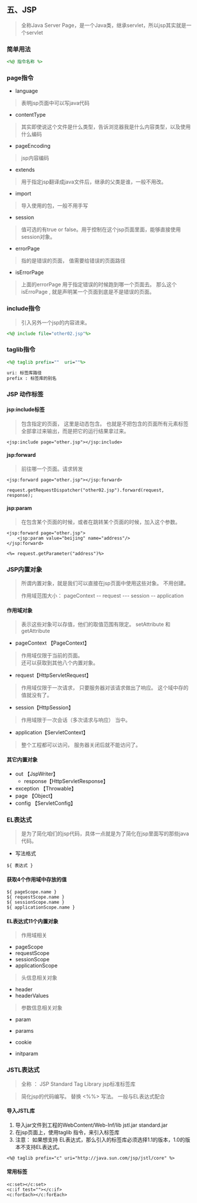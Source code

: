## 五、JSP

> 全称Java Server Page，是一个Java类，继承servlet，所以jsp其实就是一个servlet

### 简单用法

```jsp
<%@ 指令名称 %>

```

### page指令

* language

> 表明jsp页面中可以写java代码

* contentType

> 其实即使说这个文件是什么类型，告诉浏览器我是什么内容类型，以及使用什么编码

* pageEncoding 
 
> jsp内容编码
 
* extends 

>用于指定jsp翻译成java文件后，继承的父类是谁，一般不用改。

* import

> 导入使用的包，一般不用手写

* session

> 值可选的有true or false。用于控制在这个jsp页面里面，能够直接使用session对象。

* errorPage

> 指的是错误的页面， 值需要给错误的页面路径

* isErrorPage

> 上面的errorPage 用于指定错误的时候跑到哪一个页面去。 那么这个isErroPage , 就是声明某一个页面到底是不是错误的页面。

### include指令

> 引入另外一个jsp的内容进来。

```jsp
<%@ include file="other02.jsp"%>
```

### taglib指令
```jsp
<%@ taglib prefix=""  uri=""%>  

uri: 标签库路径
prefix : 标签库的别名 
```

### JSP 动作标签

#### jsp:include标签

> 包含指定的页面， 这里是动态包含。 也就是不把包含的页面所有元素标签全部拿过来输出，而是把它的运行结果拿过来。

```
<jsp:include page="other.jsp"></jsp:include>
```

#### jsp:forward

> 前往哪一个页面。请求转发

```
<jsp:forward page="other.jsp"></jsp:forward>

request.getRequestDispatcher("other02.jsp").forward(request, response);
```

#### jsp:param

> 在包含某个页面的时候，或者在跳转某个页面的时候，加入这个参数。

``` 
<jsp:forward page="other.jsp">
	<jsp:param value="beijing" name="address"/>
</jsp:forward>

<%= request.getParameter("address")%>
```

### JSP内置对象

> 所谓内置对象，就是我们可以直接在jsp页面中使用这些对象。 不用创建。
> 
> 作用域范围大小：
	pageContext -- request --- session -- application

#### 作用域对象
> 表示这些对象可以存值，他们的取值范围有限定。  setAttribute   和  getAttribute

- pageContext	【PageContext】

> 作用域仅限于当前的页面。  
> 还可以获取到其他八个内置对象。

- request【HttpServletRequest】

> 作用域仅限于一次请求， 只要服务器对该请求做出了响应。 这个域中存的值就没有了。

- session【HttpSession】

> 作用域限于一次会话（多次请求与响应） 当中。 

- application【ServletContext】

> 整个工程都可以访问， 服务器关闭后就不能访问了。 


#### 其它内置对象

- out 【JspWriter】
	- response【HttpServletResponse】
- exception  【Throwable】
- page	 【Object】
- config 【ServletConfig】

### EL表达式

> 是为了简化咱们的jsp代码，具体一点就是为了简化在jsp里面写的那些java代码。

* 写法格式

```
${ 表达式 } 
```

#### 获取4个作用域中存放的值

```
${ pageScope.name }
${ requestScope.name }
${ sessionScope.name }
${ applicationScope.name }

```

#### EL表达式11个内置对象

> 作用域相关

- pageScope
- requestScope
- sessionScope
- applicationScope

> 头信息相关对象
 
- header
- headerValues

> 参数信息相关对象

- param
- params

- cookie
- initparam


### JSTL表达式

> 全称 ： JSP Standard Tag Library  jsp标准标签库

> 简化jsp的代码编写。 替换 <%%> 写法。 一般与EL表达式配合


#### 导入JSTL库

1. 导入jar文件到工程的WebContent/Web-Inf/lib  jstl.jar standard.jar
2. 在jsp页面上，使用taglib 指令，来引入标签库
3. 注意： 如果想支持 EL表达式，那么引入的标签库必须选择1.1的版本，1.0的版本不支持EL表达式。

```
<%@ taglib prefix="c" uri="http://java.sun.com/jsp/jstl/core" %>
```

#### 常用标签

```
<c:set></c:set>
<c:if test=""></c:if>
<c:forEach></c:forEach>
```